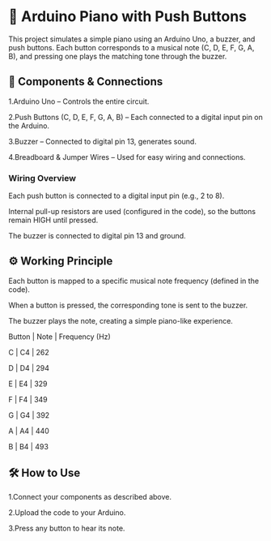 # 🎹 Arduino Piano with Push Buttons
This project simulates a simple piano using an Arduino Uno, a buzzer, and push buttons. Each button corresponds to a musical note (C, D, E, F, G, A, B), and pressing one plays the matching tone through the buzzer.

## 🧰 Components & Connections
1.Arduino Uno – Controls the entire circuit.

2.Push Buttons (C, D, E, F, G, A, B) – Each connected to a digital input pin on the Arduino.

3.Buzzer – Connected to digital pin 13, generates sound.

4.Breadboard & Jumper Wires – Used for easy wiring and connections.

### Wiring Overview
Each push button is connected to a digital input pin (e.g., 2 to 8).

Internal pull-up resistors are used (configured in the code), so the buttons remain HIGH until pressed.

The buzzer is connected to digital pin 13 and ground.

## ⚙️ Working Principle
Each button is mapped to a specific musical note frequency (defined in the code).

When a button is pressed, the corresponding tone is sent to the buzzer.

The buzzer plays the note, creating a simple piano-like experience.

Button | Note | Frequency (Hz)

C | C4 | 262

D | D4 | 294

E | E4 | 329

F | F4 | 349

G | G4 | 392

A | A4 | 440

B | B4 | 493
## 🛠️ How to Use
1.Connect your components as described above.

2.Upload the code to your Arduino.

3.Press any button to hear its note.



